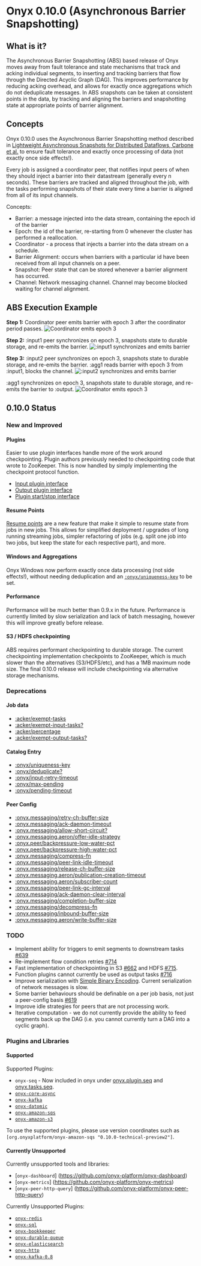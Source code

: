 
# Onyx 0.10.0 (Asynchronous Barrier Snapshotting)

## What is it?

The Asynchronous Barrier Snapshotting (ABS) based release of Onyx moves away
from fault tolerance and state mechanisms that track and acking individual
segments, to inserting and tracking barriers that flow through the Directed
Acyclic Graph (DAG). This improves performance by reducing acking overhead, and
allows for exactly once aggregations which do not deduplicate messages.  In ABS
snapshots can be taken at consistent points in the data, by tracking and
aligning the barriers and snapshotting state at appropriate points of barrier
alignment.

## Concepts

Onyx 0.10.0 uses the Asynchronous Barrier Snapshotting method described in
[Lightweight Asynchronous Snapshots for Distributed Dataflows, Carbone et
al.](http://arxiv.org/abs/1506.08603) to ensure fault tolerance and exactly once
processing of data (not exactly once side effects!).

Every job is assigned a coordinator peer, that notifies input peers of when
they should inject a barrier into their datastream (generally every n seconds).
These barriers are tracked and aligned throughout the job, with the tasks
performing snapshots of their state every time a barrier is aligned from all of
its input channels.

Concepts:
- Barrier: a message injected into the data stream, containing the epoch id of the barrier
- Epoch: the id of the barrier, re-starting from 0 whenever the cluster has performed a reallocation.
- Coordinator - a process that injects a barrier into the data stream on a schedule.
- Barrier Alignment: occurs when barriers with a particular id have been received from all input channels on a peer.
- Snapshot: Peer state that can be stored whenever a barrier alignment has occurred.
- Channel: Network messaging channel. Channel may become blocked waiting for channel alignment.

## ABS Execution Example

**Step 1:**
Coordinator peer emits barrier with epoch 3 after the coordinator period passes.
![Coordinator emits epoch 3](https://raw.githubusercontent.com/onyx-platform/onyx/abs-engine/doc/user-guide/abs/barrier-example-1/step1.png)

**Step 2:**
:input1 peer synchronizes on epoch 3, snapshots state to durable storage, and re-emits the barrier.
![:input1 synchronizes and emits barrier](https://raw.githubusercontent.com/onyx-platform/onyx/abs-engine/doc/user-guide/abs/barrier-example-1/step2.png)

**Step 3:**
:input2 peer synchronizes on epoch 3, snapshots state to durable storage, and re-emits the barrier. :agg1 reads barrier with epoch 3 from :input1, blocks the channel.
![:input2 synchronizes and emits barrier](https://raw.githubusercontent.com/onyx-platform/onyx/abs-engine/doc/user-guide/abs/barrier-example-1/step3.png)

:agg1 synchronizes on epoch 3, snapshots state to durable storage, and re-emits the barrier to :output.
![Coordinator emits epoch 3](https://raw.githubusercontent.com/onyx-platform/onyx/abs-engine/doc/user-guide/abs/barrier-example-1/step4.png)

## 0.10.0 Status

### New and Improved

#### Plugins

Easier to use plugin interfaces handle more of the work around checkpointing.
Plugin authors previously needed to checkpointing code that wrote to ZooKeeper. This
is now handled by simply implementing the checkpoint protocol function.  

- [Input plugin interface](https://github.com/onyx-platform/onyx/blob/abs-engine/src/onyx/plugin/protocols/input.clj)
- [Output plugin interface](https://github.com/onyx-platform/onyx/blob/abs-engine/src/onyx/plugin/protocols/output.clj)
- [Plugin start/stop interface](https://github.com/onyx-platform/onyx/blob/abs-engine/src/onyx/plugin/protocols/plugin.clj)


#### Resume Points

[Resume points](doc/user-guide/resume-points.adoc) are a new feature that make
it simple to resume state from jobs in new jobs. This allows for simplified
deployment / upgrades of long running streaming jobs, simpler refactoring of
jobs (e.g. split one job into two jobs, but keep the state for each respective
part), and more.

#### Windows and Aggregations

Onyx Windows now perform exactly once data processing (not side effects!),
without needing deduplication and an [`:onyx/uniqueness-key`](http://www.onyxplatform.org/docs/cheat-sheet/latest/#catalog-entry/:onyx/uniqueness-key) 
to be set. 

#### Performance

Performance will be much better than 0.9.x in the future. Performance is
currently limited by slow serialization and lack of batch messaging, however
this will improve greatly before release.

#### S3 / HDFS checkpointing

ABS requires performant checkpointing to durable storage. The current
checkpointing implementation checkpoints to ZooKeeper, which is much slower
than the alternatives (S3/HDFS/etc), and has a 1MB maximum node size. The final
0.10.0 release will include checkpointing via alternative storage mechanisms.

### Deprecations 

#### Job data

- [:acker/exempt-tasks](http://www.onyxplatform.org/docs/cheat-sheet/0.10.0/#:job/:acker/exempt-tasks)
- [:acker/exempt-input-tasks?](http://www.onyxplatform.org/docs/cheat-sheet/0.10.0/#:job/:acker/exempt-input-tasks?)
- [:acker/percentage](http://www.onyxplatform.org/docs/cheat-sheet/0.10.0/#:job/:acker/percentage)
- [:acker/exempt-output-tasks?](http://www.onyxplatform.org/docs/cheat-sheet/0.10.0/#:job/:acker/exempt-output-tasks?)

#### Catalog Entry 
- [:onyx/uniqueness-key](http://www.onyxplatform.org/docs/cheat-sheet/0.10.0/#:catalog-entry/:onyx/uniqueness-key)
- [:onyx/deduplicate?](http://www.onyxplatform.org/docs/cheat-sheet/0.10.0/#:catalog-entry/:onyx/deduplicate?)
- [:onyx/input-retry-timeout](http://www.onyxplatform.org/docs/cheat-sheet/0.10.0/#:catalog-entry/:onyx/input-retry-timeout)
- [:onyx/max-pending](http://www.onyxplatform.org/docs/cheat-sheet/0.10.0/#:catalog-entry/:onyx/max-pending)
- [:onyx/pending-timeout](http://www.onyxplatform.org/docs/cheat-sheet/0.10.0/#:catalog-entry/:onyx/pending-timeout)

#### Peer Config
- [:onyx.messaging/retry-ch-buffer-size](http://www.onyxplatform.org/docs/cheat-sheet/0.10.0/#:peer-config/:onyx.messaging/retry-ch-buffer-size)
- [:onyx.messaging/ack-daemon-timeout](http://www.onyxplatform.org/docs/cheat-sheet/0.10.0/#:peer-config/:onyx.messaging/ack-daemon-timeout)
- [:onyx.messaging/allow-short-circuit?](http://www.onyxplatform.org/docs/cheat-sheet/0.10.0/#:peer-config/:onyx.messaging/allow-short-circuit?)
- [:onyx.messaging.aeron/offer-idle-strategy](http://www.onyxplatform.org/docs/cheat-sheet/0.10.0/#:peer-config/:onyx.messaging.aeron/offer-idle-strategy)
- [:onyx.peer/backpressure-low-water-pct](http://www.onyxplatform.org/docs/cheat-sheet/0.10.0/#:peer-config/:onyx.peer/backpressure-low-water-pct)
- [:onyx.peer/backpressure-high-water-pct](http://www.onyxplatform.org/docs/cheat-sheet/0.10.0/#:peer-config/:onyx.peer/backpressure-high-water-pct)
- [:onyx.messaging/compress-fn](http://www.onyxplatform.org/docs/cheat-sheet/0.10.0/#:peer-config/:onyx.messaging/compress-fn)
- [:onyx.messaging/peer-link-idle-timeout](http://www.onyxplatform.org/docs/cheat-sheet/0.10.0/#:peer-config/:onyx.messaging/peer-link-idle-timeout)
- [:onyx.messaging/release-ch-buffer-size](http://www.onyxplatform.org/docs/cheat-sheet/0.10.0/#:peer-config/:onyx.messaging/release-ch-buffer-size)
- [:onyx.messaging.aeron/publication-creation-timeout](http://www.onyxplatform.org/docs/cheat-sheet/0.10.0/#:peer-config/:onyx.messaging.aeron/publication-creation-timeout)
- [:onyx.messaging.aeron/subscriber-count](http://www.onyxplatform.org/docs/cheat-sheet/0.10.0/#:peer-config/:onyx.messaging.aeron/subscriber-count)
- [:onyx.messaging/peer-link-gc-interval](http://www.onyxplatform.org/docs/cheat-sheet/0.10.0/#:peer-config/:onyx.messaging/peer-link-gc-interval)
- [:onyx.messaging/ack-daemon-clear-interval](http://www.onyxplatform.org/docs/cheat-sheet/0.10.0/#:peer-config/:onyx.messaging/ack-daemon-clear-interval)
- [:onyx.messaging/completion-buffer-size](http://www.onyxplatform.org/docs/cheat-sheet/0.10.0/#:peer-config/:onyx.messaging/completion-buffer-size)
- [:onyx.messaging/decompress-fn](http://www.onyxplatform.org/docs/cheat-sheet/0.10.0/#:peer-config/:onyx.messaging/decompress-fn)
- [:onyx.messaging/inbound-buffer-size](http://www.onyxplatform.org/docs/cheat-sheet/0.10.0/#:peer-config/:onyx.messaging/inbound-buffer-size)
- [:onyx.messaging.aeron/write-buffer-size](http://www.onyxplatform.org/docs/cheat-sheet/0.10.0/#:peer-config/:onyx.messaging.aeron/write-buffer-size)

### TODO

- Implement ability for triggers to emit segments to downstream tasks [#639](https://github.com/onyx-platform/onyx/issues/639)
- Re-implement flow condition retries [#714](https://github.com/onyx-platform/onyx/issues/714)
- Fast implementation of checkpointing in S3 [#662](https://github.com/onyx-platform/onyx/issues/662<Paste>) and HDFS [#715](https://github.com/onyx-platform/onyx/issues/715).
- Function plugins cannot currently be used as output tasks [#716](https://github.com/onyx-platform/onyx/issues/716)
- Improve serialization with [Simple Binary Encoding](https://github.com/real-logic/simple-binary-encoding). Current serialization of network messages is slow.
- Some barrier behaviours should be definable on a per job basis, not just a peer-config basis [#619](https://github.com/onyx-platform/onyx/issues/691)
- Improve idle strategies for peers that are not processing work.
- Iterative computation - we do not currently provide the ability to feed segments back up the DAG (i.e. you cannot currently turn a DAG into a cyclic graph).

### Plugins and Libraries

#### Supported

Supported Plugins:
- `onyx-seq` - Now included in onyx under [onyx.plugin.seq](https://github.com/onyx-platform/onyx/blob/abs-engine/src/onyx/plugin/seq.clj) and [onyx.tasks.seq](https://github.com/onyx-platform/onyx/blob/abs-engine/src/onyx/tasks/seq.clj).
- [`onyx-core-async`](doc/user-guide/core-async-plugin.adoc)
- [`onyx-kafka`](https://github.com/onyx-platform/onyx-kafka)
- [`onyx-datomic`](https://github.com/onyx-platform/onyx-datomic)
- [`onyx-amazon-sqs`](https://github.com/onyx-platform/onyx-amazon-sqs)
- [`onyx-amazon-s3`](https://github.com/onyx-platform/onyx-amazon-s3)

To use the supported plugins, please use version coordinates such as
`[org.onyxplatform/onyx-amazon-sqs "0.10.0-technical-preview2"]`.

#### Currently Unsupported

Currently unsupported tools and libraries:

- [`onyx-dashboard`] (https://github.com/onyx-platform/onyx-dashboard)
- [`onyx-metrics`] (https://github.com/onyx-platform/onyx-metrics)
- [`onyx-peer-http-query`] (https://github.com/onyx-platform/onyx-peer-http-query)

Currently Unsupported Plugins:

- [`onyx-redis`](https://github.com/onyx-platform/onyx-redis)
- [`onyx-sql`](https://github.com/onyx-platform/onyx-sql)
- [`onyx-bookkeeper`](https://github.com/onyx-platform/onyx-bookkeeper)
- [`onyx-durable-queue`](https://github.com/onyx-platform/onyx-durable-queue)
- [`onyx-elasticsearch`](https://github.com/onyx-platform/onyx-elasticsearch)
- [`onyx-http`](https://github.com/onyx-platform/onyx-http)
- [`onyx-kafka-0.8`](https://github.com/onyx-platform/onyx-kafka-0.8)
